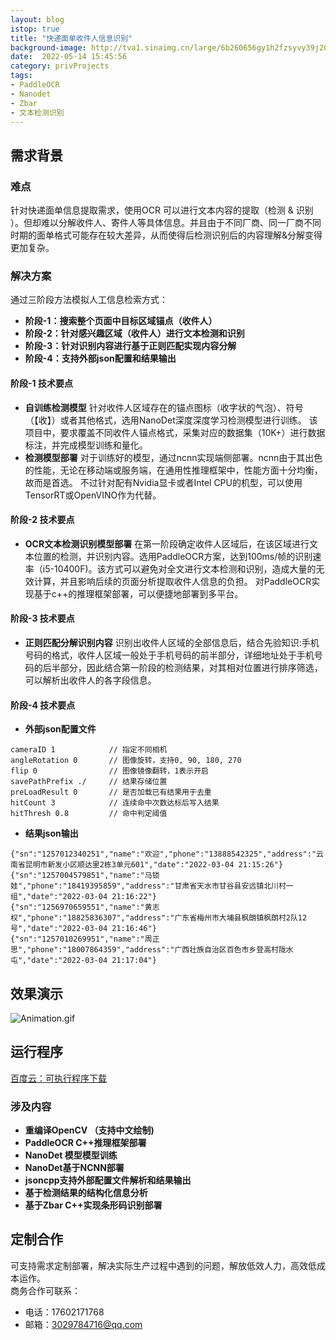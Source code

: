 ```yaml
---
layout: blog
istop: true
title: "快递面单收件人信息识别"
background-image: http://tva1.sinaimg.cn/large/6b260656gy1h2fzsyvy39j20lo098tfi.jpg
date:  2022-05-14 15:45:56
category: privProjects
tags:
- PaddleOCR
- Nanodet
- Zbar
- 文本检测识别
---
```



## 需求背景
### 难点
针对快递面单信息提取需求，使用OCR 可以进行文本内容的提取（检测 & 识别 ）。但却难以分解收件人、寄件人等具体信息。并且由于不同厂商、同一厂商不同时期的面单格式可能存在较大差异，从而使得后检测识别后的内容理解&分解变得更加复杂。
### 解决方案
通过三阶段方法模拟人工信息检索方式：  
- **阶段-1：搜索整个页面中目标区域锚点（收件人）**
- **阶段-2：针对感兴趣区域（收件人）进行文本检测和识别**
- **阶段-3：针对识别内容进行基于正则匹配实现内容分解**
- **阶段-4：支持外部json配置和结果输出**

#### **阶段-1** 技术要点
- **自训练检测模型**
针对收件人区域存在的锚点图标（收字状的气泡）、符号（【收】）或者其他格式，选用NanoDet深度深度学习检测模型进行训练。
该项目中，要求覆盖不同收件人锚点格式，采集对应的数据集（10K+）进行数据标注，并完成模型训练和量化。
- **检测模型部署**
对于训练好的模型，通过ncnn实现端侧部署。ncnn由于其出色的性能，无论在移动端或服务端，在通用性推理框架中，性能方面十分均衡，故而是首选。
不过针对配有Nvidia显卡或者Intel CPU的机型，可以使用TensorRT或OpenVINO作为代替。


#### **阶段-2** 技术要点
- **OCR文本检测识别模型部署**
在第一阶段确定收件人区域后，在该区域进行文本位置的检测，并识别内容。选用PaddleOCR方案，达到100ms/帧的识别速率（i5-10400F)。该方式可以避免对全文进行文本检测和识别，造成大量的无效计算，并且影响后续的页面分析提取收件人信息的负担。
对PaddleOCR实现基于c++的推理框架部署，可以便捷地部署到多平台。

#### **阶段-3** 技术要点
- **正则匹配分解识别内容**
识别出收件人区域的全部信息后，结合先验知识:手机号码的格式，收件人区域一般处于手机号码的前半部分，详细地址处于手机号码的后半部分，因此结合第一阶段的检测结果，对其相对位置进行排序筛选，可以解析出收件人的各字段信息。

#### **阶段-4** 技术要点
- **外部json配置文件**
```
cameraID 1            // 指定不同相机
angleRotation 0       // 图像旋转，支持0, 90, 180, 270
flip 0                // 图像镜像翻转，1表示开启
savePathPrefix ./     // 结果存储位置
preLoadResult 0       // 是否加载已有结果用于去重
hitCount 3            // 连续命中次数达标后写入结果
hitThresh 0.8         // 命中判定阈值
```
- **结果json输出**
```
{"sn":"1257012340251","name":"欢迎","phone":"13888542325","address":"云南省昆明市新发小区顺达里2栋3单元601","date":"2022-03-04 21:15:26"}
{"sn":"1257004579851","name":"马锁娃","phone":"18419395859","address":"甘肃省天水市甘谷县安远镇北川村一组","date":"2022-03-04 21:16:22"}
{"sn":"1256970659551","name":"黄志权","phone":"18825836307","address":"广东省梅州市大埔县枫朗镇枫朗村2队12号","date":"2022-03-04 21:16:46"}
{"sn":"1257010269951","name":"周正思","phone":"18007864359","address":"广西壮族自治区百色市乡登高村陇水屯","date":"2022-03-04 21:17:04"}
```

## 效果演示
![Animation.gif](http://tva1.sinaimg.cn/large/6b260656gy1h2fz9m7kihg20l40yjhdu.gif)

## 运行程序
[百度云：可执行程序下载](链接：https://pan.baidu.com/s/1jn_ukT751RkJh-B3Odnfew?pwd=9pq5)
### 涉及内容
- **重编译OpenCV （支持中文绘制)**
- **PaddleOCR C++推理框架部署**
- **NanoDet 模型模型训练**
- **NanoDet基于NCNN部署**
- **jsoncpp支持外部配置文件解析和结果输出**
- **基于检测结果的结构化信息分析**
- **基于Zbar C++实现条形码识别部署**


## 定制合作
可支持需求定制部署，解决实际生产过程中遇到的问题，解放低效人力，高效低成本运作。  
商务合作可联系：
- 电话：17602171768
- 邮箱：3029784716@qq.com